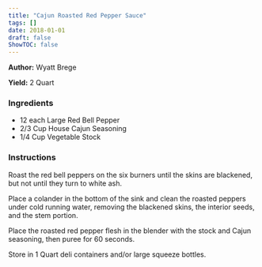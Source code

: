 ```yaml
---
title: "Cajun Roasted Red Pepper Sauce"
tags: []
date: 2018-01-01
draft: false
ShowTOC: false
---
```


**Author:** Wyatt Brege

**Yield:** 2 Quart


### Ingredients

-   12 each Large Red Bell Pepper
-   2/3 Cup House Cajun Seasoning
-   1/4 Cup Vegetable Stock

### Instructions 

Roast the red bell peppers on the six burners until the skins are
blackened, but not until they turn to white ash.

Place a colander in the bottom of the sink and clean the roasted peppers
under cold running water, removing the blackened skins, the interior
seeds, and the stem portion.

Place the roasted red pepper flesh in the blender with the stock and
Cajun seasoning, then puree for 60 seconds.

Store in 1 Quart deli containers and/or large squeeze bottles.
